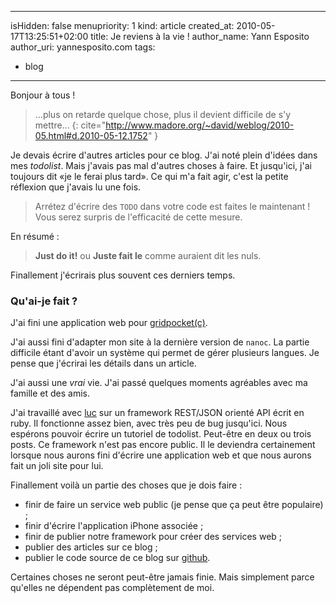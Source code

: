 -----
isHidden:       false
menupriority:   1
kind:           article
created_at:     2010-05-17T13:25:51+02:00
title: Je reviens à la vie !
author_name: Yann Esposito
author_uri: yannesposito.com
tags:
  - blog
-----
Bonjour à tous !

> ...plus on retarde quelque chose, plus il devient difficile de s'y mettre...
{: cite="http://www.madore.org/~david/weblog/2010-05.html#d.2010-05-12.1752" }


Je devais écrire d'autres articles pour ce blog. J'ai noté plein d'idées dans mes *todolist*. Mais j'avais pas mal d'autres choses à faire. Et jusqu'ici, j'ai toujours dit &laquo;je le ferai plus tard&raquo;. Ce qui m'a fait agir, c'est la petite réflexion que j'avais lu une fois.
> Arrétez d'écrire des `TODO` dans votre code est faites le maintenant !  
> Vous serez surpris de l'efficacité de cette mesure.

En résumé :
> **Just do it!** ou **Juste fait le** comme auraient dit les nuls.

Finallement j'écrirais plus souvent ces derniers temps.

### Qu'ai-je fait ?

J'ai fini une application web pour [gridpocket(c)](http://www.gridpocket.com).

J'ai aussi fini d'adapter mon site à la dernière version de `nanoc`. La partie difficile étant d'avoir un système qui permet de gérer plusieurs langues. Je pense que j'écrirai les détails dans un article.

J'ai aussi une *vrai* vie. J'ai passé quelques moments agréables avec ma famille et des amis.

J'ai travaillé avec [luc](http://www.lucarea.net) sur un framework REST/JSON orienté API écrit en ruby. Il fonctionne assez bien, avec très peu de bug jusqu'ici. Nous espérons pouvoir écrire un tutoriel de todolist. Peut-être en deux ou trois posts. Ce framework n'est pas encore public. Il le deviendra certainement lorsque nous aurons fini d'écrire une application web et que nous aurons fait un joli site pour lui.

Finallement voilà un partie des choses que je dois faire :


  - finir de faire un service web public (je pense que ça peut être populaire) ;
  - finir d'écrire l'application iPhone associée ;
  - finir de publier notre framework pour créer des services web ;
  - publier des articles sur ce blog ;
  - publier le code source de ce blog sur [github](http://github.com).

Certaines choses ne seront peut-être jamais finie. Mais simplement parce qu'elles ne dépendent pas complètement de moi. 
